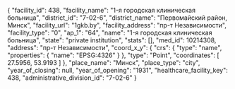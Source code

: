 {
    "facility_id": 438,
    "facility_name": "1-я городская клиническая больница",
    "district_id": "7-02-6",
    "district_name": "Первомайский район, Минск",
    "facility_url": "1gkb.by",
    "facility_address": "пр-т Независимости",
    "facility_type": "0",
    "ap_1": "64",
    "name": "1-я городская клиническая больница",
    "state": "private institution",
    "stats": [],
    "med_id": 10214308,
    "address": "пр-т Независимости",
    "coord_x_y": {
        "crs": {
            "type": "name",
            "properties": {
                "name": "EPSG:4326"
            }
        },
        "type": "Point",
        "coordinates": [
            27.5956,
            53.9193
        ]
    },
    "place_name": "Минск",
    "place_type": "city",
    "year_of_closing": null,
    "year_of_opening": "1931",
    "healthcare_facility_key": 438,
    "administrative_division_id": "7-02-6"
}